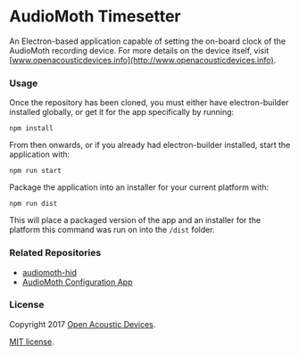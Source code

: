 # AudioMoth Timesetter #

An Electron-based application capable of setting the on-board clock of the AudioMoth recording device.
For more details on the device itself, visit [www.openacousticdevices.info](http://www.openacousticdevices.info).

### Usage ###
Once the repository has been cloned, you must either have electron-builder installed globally, or get it for the app specifically by running:
```
npm install
```

From then onwards, or if you already had electron-builder installed, start the application with:
```
npm run start 
```

Package the application into an installer for your current platform with:
```
npm run dist
```
This will place a packaged version of the app and an installer for the platform this command was run on into the `/dist` folder.

### Related Repositories ###
* [audiomoth-hid](https://github.com/OpenAcousticDevices/audiomoth-hid)
* [AudioMoth Configuration App](https://github.com/OpenAcousticDevices/AudioMoth-Config-App)

### License ###

Copyright 2017 [Open Acoustic Devices](http://www.openacousticdevices.info/).

[MIT license](http://www.openacousticdevices.info/license).
